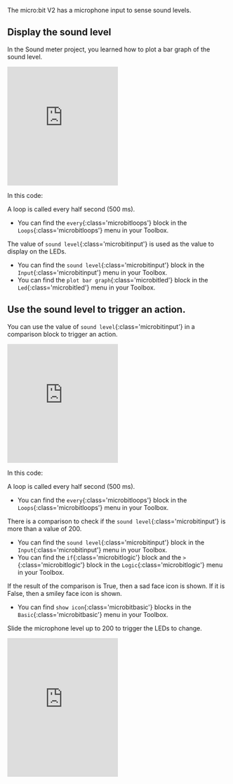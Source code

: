 The micro:bit V2 has a microphone input to sense sound levels.

## Display the sound level

In the Sound meter project, you learned how to plot a bar graph of the sound level.

<div style="position:relative;height:calc(200px + 5em);width:100%;overflow:hidden;"><iframe style="position:relative;top:0;left:0;width:50%;height:100%;" src="https://makecode.microbit.org/---codeembed#pub:_6ksXpsPViAWd
" allowfullscreen="allowfullscreen" frameborder="0" sandbox="allow-scripts allow-same-origin"></iframe></div>

In this code:

A loop is called every half second (500 ms).

- You can find the `every`{:class='microbitloops'} block in the `Loops`{:class='microbitloops'} menu in your Toolbox.

The value of `sound level`{:class='microbitinput'} is used as the value to display on the LEDs.

- You can find the `sound level`{:class='microbitinput'} block in the `Input`{:class='microbitinput'} menu in your Toolbox.
- You can find the `plot bar graph`{:class='microbitled'} block in the `Led`{:class='microbitled'} menu in your Toolbox.

## Use the sound level to trigger an action.

You can use the value of `sound level`{:class='microbitinput'} in a comparison block to trigger an action.

<div style="position:relative;height:calc(200px + 5em);width:100%;overflow:hidden;"><iframe style="position:relative;top:0;left:0;width:50%;height:100%;" src="https://makecode.microbit.org/---codeembed#pub:_iwxY77TVqLhP
" allowfullscreen="allowfullscreen" frameborder="0" sandbox="allow-scripts allow-same-origin"></iframe></div>

In this code:

A loop is called every half second (500 ms).

- You can find the `every`{:class='microbitloops'} block in the `Loops`{:class='microbitloops'} menu in your Toolbox.

There is a comparison to check if the `sound level`{:class='microbitinput'} is more than a value of 200.

- You can find the `sound level`{:class='microbitinput'} block in the `Input`{:class='microbitinput'} menu in your Toolbox.
- You can find the `if`{:class='microbitlogic'} block and the `>` {:class='microbitlogic'} block in the `Logic`{:class='microbitlogic'} menu in your Toolbox.

If the result of the comparison is True, then a sad face icon is shown. If it is False, then a smiley face icon is shown.
- You can find `show icon`{:class='microbitbasic'} blocks in the `Basic`{:class='microbitbasic'} menu in your Toolbox.

Slide the microphone level up to 200 to trigger the LEDs to change.

<div style="position:relative;height:0;padding-bottom:125%;overflow:hidden;"><iframe style="position:absolute;top:0;left:0;width:50%;height:50%;" src="https://makecode.microbit.org/---run?id=_Ccg0vpbm2PdF" allowfullscreen="allowfullscreen" sandbox="allow-popups allow-forms allow-scripts allow-same-origin" frameborder="0"></iframe></div>